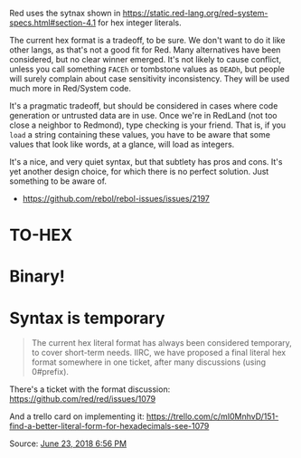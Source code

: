 Red uses the sytnax shown in https://static.red-lang.org/red-system-specs.html#section-4.1 for hex integer literals.

The current hex format is a tradeoff, to be sure. We don't want to do it like other langs, as that's not a good fit for Red. Many alternatives have been considered, but no clear winner emerged. It's not likely to cause conflict, unless you call something `FACEh` or tombstone values as `DEADh`, but people will surely complain about case sensitivity inconsistency. They will be used much more in Red/System code.

It's a pragmatic tradeoff, but should be considered in cases where code generation or untrusted data are in use. Once we're in RedLand (not too close a neighbor to Redmond), type checking is your friend. That is, if you `load` a string containing these values, you have to be aware that some values that look like words, at a glance, will load as integers.

It's a nice, and very quiet syntax, but that subtlety has pros and cons. It's yet another design choice, for which there is no perfect solution. Just something to be aware of.

- https://github.com/rebol/rebol-issues/issues/2197

# TO-HEX

# Binary!

# Syntax is temporary

> The current hex literal format has always been considered temporary, to cover short-term needs. IIRC, we have proposed a final literal hex format somewhere in one ticket, after many discussions (using 0#prefix).

There's a ticket with the format discussion: https://github.com/red/red/issues/1079

And a trello card on implementing it: https://trello.com/c/mI0MnhvD/151-find-a-better-literal-form-for-hexadecimals-see-1079

Source: [June 23, 2018 6:56 PM](https://rebol.tech/gitter.im/red/red/2018/#msg5b2e6d917da8cd7c8c679bae)